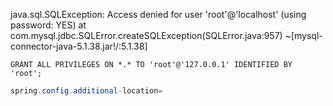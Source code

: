 





java.sql.SQLException: Access denied for user 'root'@'localhost' (using password: YES)
	at com.mysql.jdbc.SQLError.createSQLException(SQLError.java:957) ~[mysql-connector-java-5.1.38.jar!/:5.1.38]



```mysql
GRANT ALL PRIVILEGES ON *.* TO 'root'@'127.0.0.1' IDENTIFIED BY 'root';
```





```java
spring.config.additional-location=
```

